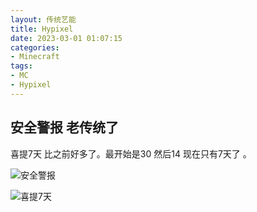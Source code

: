 ```yaml
---
layout: 传统艺能
title: Hypixel
date: 2023-03-01 01:07:15
categories:
- Minecraft 
tags:
- MC
- Hypixel
---
```


## 安全警报 老传统了

喜提7天 比之前好多了。最开始是30 然后14 现在只有7天了  。

![安全警报](https://gitlab.pysio.online/Pysio/Picture-host/-/raw/main/pictures/2023/03/1_1_8_32_%E5%AE%89%E5%85%A8%E8%AD%A6%E6%8A%A5.png)

![喜提7天](https://gitlab.pysio.online/Pysio/Picture-host/-/raw/main/pictures/2023/03/1_1_8_44_%E5%96%9C%E6%8F%907%E5%A4%A9.png)
